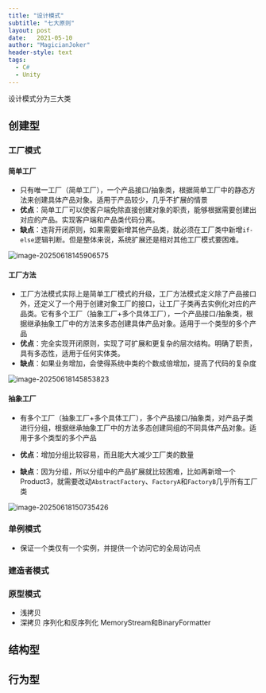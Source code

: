 ```yaml
---
title: "设计模式"
subtitle: "七大原则"
layout: post
date:   2021-05-10
author: "MagicianJoker"
header-style: text
tags:
  - C#
  - Unity
---
```


设计模式分为三大类

## 创建型

### 工厂模式

#### 简单工厂

- 只有唯一工厂（简单工厂），一个产品接口/抽象类，根据简单工厂中的静态方法来创建具体产品对象。适用于产品较少，几乎不扩展的情景
- **优点**：简单工厂可以使客户端免除直接创建对象的职责，能够根据需要创建出对应的产品。实现客户端和产品类代码分离。
- **缺点**：违背开闭原则，如果需要新增其他产品类，就必须在工厂类中新增`if-else`逻辑判断。但是整体来说，系统扩展还是相对其他工厂模式要困难。

![image-20250618145906575](https://magicianhoker.oss-cn-beijing.aliyuncs.com/ImgBed/202506181459611.png)

#### 工厂方法

- 工厂方法模式实际上是简单工厂模式的升级，工厂方法模式定义除了产品接口外，还定义了一个用于创建对象工厂的接口，让工厂子类再去实例化对应的产品类。它有多个工厂（抽象工厂+多个具体工厂），一个产品接口/抽象类，根据继承抽象工厂中的方法来多态创建具体产品对象。适用于一个类型的多个产品
- **优点**：完全实现开闭原则，实现了可扩展和更复杂的层次结构。明确了职责，具有多态性，适用于任何实体类。
- **缺点**：如果业务增加，会使得系统中类的个数成倍增加，提高了代码的复杂度

![image-20250618145853823](https://magicianhoker.oss-cn-beijing.aliyuncs.com/ImgBed/202506181458861.png)

#### 抽象工厂

- 有多个工厂（抽象工厂+多个具体工厂），多个产品接口/抽象类，对产品子类进行分组，根据继承抽象工厂中的方法多态创建同组的不同具体产品对象。适用于多个类型的多个产品

- **优点**：增加分组比较容易，而且能大大减少工厂类的数量

- **缺点**：因为分组，所以分组中的产品扩展就比较困难，比如再新增一个Product3，就需要改动`AbstractFactory`、`FactoryA`和`FactoryB`几乎所有工厂类

  

![image-20250618150735426](https://magicianhoker.oss-cn-beijing.aliyuncs.com/ImgBed/202506181507473.png)

### 单例模式

- 保证一个类仅有一个实例，并提供一个访问它的全局访问点

### 建造者模式

### 原型模式

- 浅拷贝
- 深拷贝 序列化和反序列化 MemoryStream和BinaryFormatter

## 结构型



## 行为型

